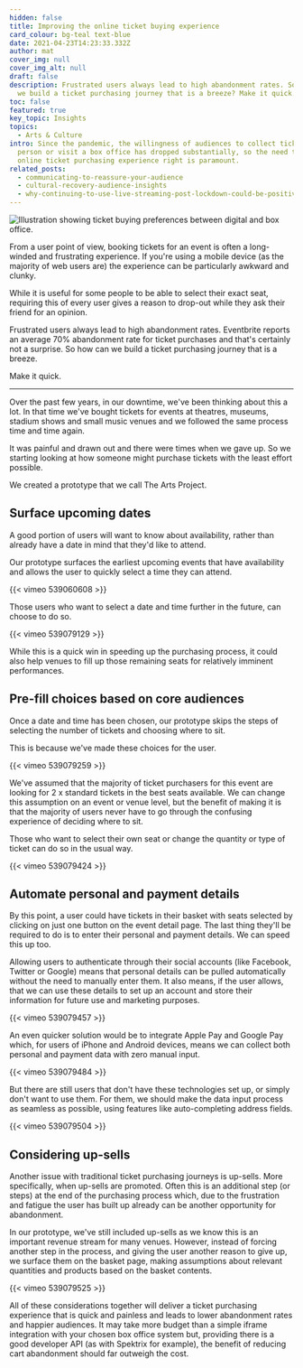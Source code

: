 ```yaml
---
hidden: false
title: Improving the online ticket buying experience
card_colour: bg-teal text-blue
date: 2021-04-23T14:23:33.332Z
author: mat
cover_img: null
cover_img_alt: null
draft: false
description: Frustrated users always lead to high abandonment rates. So how can
  we build a ticket purchasing journey that is a breeze? Make it quick.
toc: false
featured: true
key_topic: Insights
topics:
  - Arts & Culture
intro: Since the pandemic, the willingness of audiences to collect tickets in
  person or visit a box office has dropped substantially, so the need to get the
  online ticket purchasing experience right is paramount.
related_posts:
  - communicating-to-reassure-your-audience
  - cultural-recovery-audience-insights
  - why-continuing-to-use-live-streaming-post-lockdown-could-be-positive-for-events
---
```

![Illustration showing ticket buying preferences between digital and box office.](../images/5-digital-tickets.jpg)

From a user point of view, booking tickets for an event is often a long-winded and frustrating experience. If you're using a mobile device (as the majority of web users are) the experience can be particularly awkward and clunky.

While it is useful for some people to be able to select their exact seat, requiring this of every user gives a reason to drop-out while they ask their friend for an opinion.

Frustrated users always lead to high abandonment rates. Eventbrite reports an average 70% abandonment rate for ticket purchases and that's certainly not a surprise. So how can we build a ticket purchasing journey that is a breeze.

Make it quick.

- - -

Over the past few years, in our downtime, we've been thinking about this a lot. In that time we've bought tickets for events at theatres, museums, stadium shows and small music venues and we followed the same process time and time again.

It was painful and drawn out and there were times when we gave up. So we starting looking at how someone might purchase tickets with the least effort possible.

We created a prototype that we call The Arts Project.

## Surface upcoming dates

A good portion of users will want to know about availability, rather than already have a date in mind that they'd like to attend.

Our prototype surfaces the earliest upcoming events that have availability and allows the user to quickly select a time they can attend.

{{< vimeo 539060608 >}}

Those users who want to select a date and time further in the future, can choose to do so.

{{< vimeo 539079129 >}}

While this is a quick win in speeding up the purchasing process, it could also help venues to fill up those remaining seats for relatively imminent performances.

## Pre-fill choices based on core audiences

Once a date and time has been chosen, our prototype skips the steps of selecting the number of tickets and choosing where to sit.

This is because we've made these choices for the user.

{{< vimeo 539079259 >}}

We've assumed that the majority of ticket purchasers for this event are looking for 2 x standard tickets in the best seats available. We can change this assumption on an event or venue level, but the benefit of making it is that the majority of users never have to go through the confusing experience of deciding where to sit.

Those who want to select their own seat or change the quantity or type of ticket can do so in the usual way.

{{< vimeo 539079424 >}}
## Automate personal and payment details

By this point, a user could have tickets in their basket with seats selected by clicking on just one button on the event detail page. The last thing they'll be required to do is to enter their personal and payment details. We can speed this up too.

Allowing users to authenticate through their social accounts (like Facebook, Twitter or Google) means that personal details can be pulled automatically without the need to manually enter them. It also means, if the user allows, that we can use these details to set up an account and store their information for future use and marketing purposes.

{{< vimeo 539079457 >}}


An even quicker solution would be to integrate Apple Pay and Google Pay which, for users of iPhone and Android devices, means we can collect both personal and payment data with zero manual input.

{{< vimeo 539079484 >}}


But there are still users that don't have these technologies set up, or simply don't want to use them. For them, we should make the data input process as seamless as possible, using features like auto-completing address fields.

{{< vimeo 539079504 >}}

## Considering up-sells

Another issue with traditional ticket purchasing journeys is up-sells. More specifically, when up-sells are promoted. Often this is an additional step (or steps) at the end of the purchasing process which, due to the frustration and fatigue the user has built up already can be another opportunity for abandonment.

In our prototype, we've still included up-sells as we know this is an important revenue stream for many venues. However, instead of forcing another step in the process, and giving the user another reason to give up, we surface them on the basket page, making assumptions about relevant quantities and products based on the basket contents.

{{< vimeo 539079525 >}}

All of these considerations together will deliver a ticket purchasing experience that is quick and painless and leads to lower abandonment rates and happier audiences. It may take more budget than a simple iframe integration with your chosen box office system but, providing there is a good developer API (as with Spektrix for example), the benefit of reducing cart abandonment should far outweigh the cost.